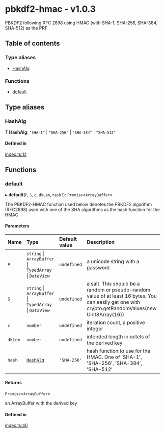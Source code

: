 # pbkdf2-hmac - v1.0.3

PBKDF2 following RFC 2898 using HMAC (with SHA-1, SHA-256, SHA-384, SHA-512) as the PRF

## Table of contents

### Type aliases

- [HashAlg](API.md#hashalg)

### Functions

- [default](API.md#default)

## Type aliases

### HashAlg

Ƭ **HashAlg**: ``"SHA-1"`` \| ``"SHA-256"`` \| ``"SHA-384"`` \| ``"SHA-512"``

#### Defined in

[index.ts:12](https://github.com/juanelas/pbkdf2-hmac/blob/2765c5b/src/ts/index.ts#L12)

## Functions

### default

▸ **default**(`P`, `S`, `c`, `dkLen`, `hash?`): `Promise`<`ArrayBuffer`\>

The PBKDF2-HMAC function used below denotes the PBKDF2 algorithm (RFC2898)
used with one of the SHA algorithms as the hash function for the HMAC

#### Parameters

| Name | Type | Default value | Description |
| :------ | :------ | :------ | :------ |
| `P` | `string` \| `ArrayBuffer` \| `TypedArray` \| `DataView` | `undefined` | a unicode string with a password |
| `S` | `string` \| `ArrayBuffer` \| `TypedArray` \| `DataView` | `undefined` | a salt. This should be a random or pseudo-random value of at least 16 bytes. You can easily get one with crypto.getRandomValues(new Uint8Array(16)) |
| `c` | `number` | `undefined` | iteration count, a positive integer |
| `dkLen` | `number` | `undefined` | intended length in octets of the derived key |
| `hash` | [`HashAlg`](API.md#hashalg) | `'SHA-256'` | hash function to use for the HMAC. One of 'SHA-1', 'SHA-256', 'SHA-384', 'SHA-512' |

#### Returns

`Promise`<`ArrayBuffer`\>

an ArrayBuffer with the derived key

#### Defined in

[index.ts:40](https://github.com/juanelas/pbkdf2-hmac/blob/2765c5b/src/ts/index.ts#L40)
